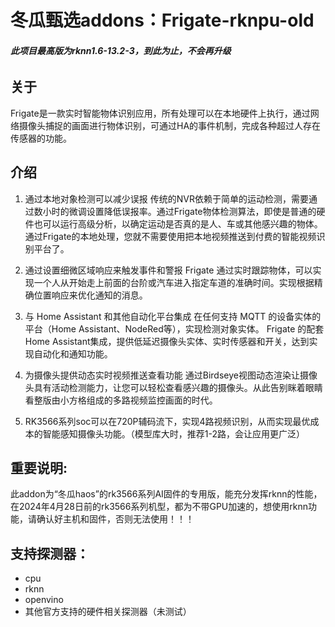 # 冬瓜甄选addons：Frigate-rknpu-old

###### **此项目最高版为rknn1.6-13.2-3，到此为止，不会再升级**

## 关于
Frigate是一款实时智能物体识别应用，所有处理可以在本地硬件上执行，通过网络摄像头捕捉的画面进行物体识别，可通过HA的事件机制，完成各种超过人存在传感器的功能。

## 介绍
1. 通过本地对象检测可以减少误报
    传统的NVR依赖于简单的运动检测，需要通过数小时的微调设置降低误报率。通过Frigate物体检测算法，即使是普通的硬件也可以运行高级分析，以确定运动是否真的是人、车或其他感兴趣的物体。通过Frigate的本地处理，您就不需要使用把本地视频推送到付费的智能视频识别平台了。

2. 通过设置细微区域响应来触发事件和警报
    Frigate 通过实时跟踪物体，可以实现一个人从开始走上前面的台阶或汽车进入指定车道的准确时间。实现根据精确位置响应来优化通知的消息。

3. 与 Home Assistant 和其他自动化平台集成
    在任何支持 MQTT 的设备实体的平台（Home Assistant、NodeRed等），实现检测对象实体。 Frigate 的配套Home Assistant集成，提供低延迟摄像头实体、实时传感器和开关，达到实现自动化和通知功能。

4. 为摄像头提供动态实时视频推送查看功能
    通过Birdseye视图动态渲染让摄像头具有活动检测能力，让您可以轻松查看感兴趣的摄像头。从此告别眯着眼睛看整版由小方格组成的多路视频监控画面的时代。

5. RK3566系列soc可以在720P辅码流下，实现4路视频识别，从而实现最优成本的智能感知摄像头功能。（模型库大时，推荐1-2路，会让应用更广泛）

## 重要说明:
  此addon为“冬瓜haos”的rk3566系列AI固件的专用版，能充分发挥rknn的性能，在2024年4月28日前的rk3566系列机型，都为不带GPU加速的，想使用rknn功能，请确认好主机和固件，否则无法使用！！！

## 支持探测器：
- cpu
- rknn
- openvino
- 其他官方支持的硬件相关探测器（未测试）


